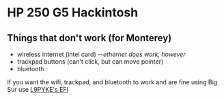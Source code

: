 # HP 250 G5 Hackintosh
## Things that don't work (for Monterey)
* wireless internet (intel card) --*ethernet does work, however*
* trackpad buttons (can't click, but can move pointer)
* bluetooth

If you want the wifi, trackpad, and bluetooth to work and are fine using Big Sur use [L9PYKE's EFI](https://github.com/L9PYKE/HPG5250BIGSUR)
